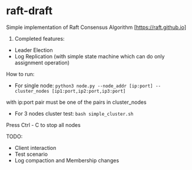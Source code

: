 # raft-draft

Simple implementation of Raft Consensus Algorithm
[https://raft.github.io]

1. Completed features:
- Leader Election
- Log Replication (with simple state machine which can do only assignment operation)

How to run:
- For single node: 
`python3 node.py --node_addr [ip:port] --cluster_nodes [ip1:port,ip2:port,ip3:port]`

with ip:port pair must be one of the pairs in cluster_nodes

- For 3 nodes cluster test:
`bash simple_cluster.sh`

Press Ctrl - C to stop all nodes

TODO:
- Client interaction
- Test scenario
- Log compaction and Membership changes
